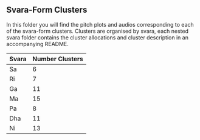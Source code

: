 ## Svara-Form Clusters

In this folder you will find the pitch plots and audios corresponding to each of the svara-form clusters. Clusters are organised by svara, each nested svara folder contains the cluster allocations and cluster description in an accompanying README.

| Svara | Number Clusters |
|-------|-----------------|
| Sa    | 6               |
| Ri    | 7               |
| Ga    | 11              |
| Ma    | 15              |
| Pa    | 8               |
| Dha   | 11              |
| Ni    | 13              |